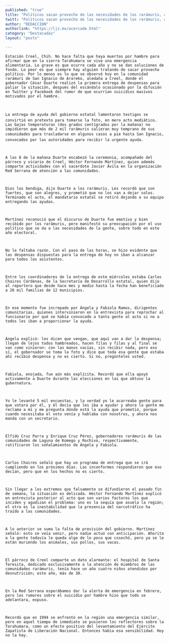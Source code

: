 ```yaml
---
published: "true"
title: "Políticos sacan provecho de las necesidades de los rarámuris, acusa líder"
twitt: "Políticos sacan provecho de las necesidades de los rarámuris, acusa líder"
author: "REDACCION"
authorlink: "https://ljz.mx/acercade.html"
category: "Destacadas"
layout: "posts"

---
```



  
    Estación Creel, Chih. No hace falta que haya muertos por hambre para afirmar que en la sierra Tarahumara se vive una emergencia alimentaria. Lo grave es que ocurre cada año y no se dan soluciones de fondo. Lo peor es que siempre hay alguien tratando de sacar provecho político. Por lo menos es lo que se observó hoy en la comunidad rarámuri de San Ignacio de Arareko, aledaña a Creel, donde el gobernador César Duarte realizó la primera entrega de despensas para paliar la situación, después del escándalo ocasionado por la difusión en Twitter y Facebook del rumor de que ocurrían suicidios masivos motivados por el hambre.
  
  
  
    La entrega de ayuda del gobierno estatal lamentaron testigos se convirtió en pretexto para tomarse la foto, en mero acto mediático. Las bajas temperaturas (dos grados centígrados por la mañana) no impidieron que más de 2 mil rarámuris salieran muy temprano de sus comunidades para trasladarse en algunos casos a pie hasta San Ignacio, convocados por las autoridades para recibir la urgente ayuda.
  
  
  
    A las 8 de la mañana Duarte encabezó la ceremonia, acompañado del párroco y vicario de Creel, Héctor Fernando Martínez, quien además comparte actividades con el sacerdote Javier Ávila en la organización Red Serrana de atención a las comunidades.
  
  
  
    Dios los bendiga, dijo Duarte a los rarámuris. Les recordó que son fuertes, que son alegres, y prometió que no los van a dejar solos. Terminado el acto, el mandatario estatal se retiró dejando a su equipo entregando las ayudas.
  
  
  
    Martínez reconoció que el discurso de Duarte fue emotivo y bien recibido por los rarámuris, pero manifestó su preocupación por el uso político que se da a las necesidades de la gente, sobre todo en este año electoral.
  
  
  
    No le faltaba razón. Con el paso de las horas, se hizo evidente que las despensas dispuestas para la entrega de hoy no iban a alcanzar para todos los asistentes.
  
  
  
    Entre los coordinadores de la entrega de este miércoles estaba Carlos Chaires Cárdenas, de la Secretaría de Desarrollo estatal, quien dijo al reportero que desde hace mes y medio hasta la fecha han beneficiado a 26 mil familias de 12 municipios.
  
  
  
    En ese momento fue increpado por Ángela y Fabiola Ramos, dirigentes comunitarias, quienes intervinieron en la entrevista para reprochar al funcionario por qué se había convocado a tanta gente al acto si no a todos les iban a proporcionar la ayuda.
  
  
  
    Ángela explicó: les dicen que vengan, que aquí van a dar la despensa; llegan de lejos todos hambreados, hacen filas y filas y al final se van como vinieron: con las manos vacías, sin recibir nada, pero eso sí, el gobernador se toma la foto y dice que toda esa gente que estaba ahí recibió despensa y no es cierto. Si no, pregúnteles usted.
  
  
  
    Fabiola, enojada, fue aún más explícita. Recordó que ella apoyó activamente a Duarte durante las elecciones en las que obtuvo la gubernatura.
  
  
  
    Yo le levanté 5 mil encuestas, y la verdad yo le acarreaba gente para que votara por él, y él decía que les iba a ayudar y ahora la gente me reclama a mí y me pregunta dónde está la ayuda que prometió, porque cuando necesitaba el voto venía y hablaba con nosotros, y ahora nos manda con un secretario.
  
  
  
    Elfido Cruz Parra y Enrique Cruz Pérez, gobernadores rarámuris de las comunidades de Laguna de Komego y Rochivo, respectivamente, ratificaron los señalamientos de Ángela y Fabiola.
  
  
  
    Carlos Chaires señaló que hay un programa de entrega que se irá cumpliendo en los próximos días. Las inconformes respondieron que eso decían, pero que en los hechos no es cierto.
  
  
  
    Sin llegar a los extremos que falsamente se difundieron el pasado fin de semana, la situación es delicada. Héctor Fernando Martínez explicó en entrevista posterior al acto que son varios factores los que inciden y agudizan el problema: uno es la sequía que asuela la región; el otro es la inestabilidad que la presencia del narcotráfico ha traído a las comunidades.
  
  
  
    A lo anterior se suma la falta de previsión del gobierno. Martínez señaló: esto se veía venir, pero nadie actuó con anticipación. Ahorita a la gente todavía le queda algo de lo poco que cosechó, pero ya se le están muriendo los animales, sus pollos, sus vacas.
  
  
  
    El párroco de Creel comparte un dato alarmante: el hospital de Santa Teresita, dedicado exclusivamente a la atención de miembros de las comunidades rarámuris, tenía hace un año cuatro niños atendidos por desnutrición; este año, más de 30.
  
  
  
    En la Red Serrana esperábamos dar la alerta de emergencia en febrero, pero los rumores sobre el suicidio por hambre hizo que todo se adelantara, expuso.
  
  
  
    Recordó que en 1994 se enfrentó en la región una emergencia similar, pero en aquel tiempo de inmediato se pusieron los reflectores sobre la Tarahumara, como un efecto positivo del levantamiento del Ejército Zapatista de Liberación Nacional. Entonces había esa sensibilidad. Hoy no la hay.
  

